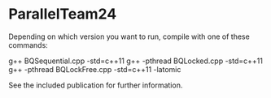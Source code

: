 # ParallelTeam24

Depending on which version you want to run,
compile with one of these commands:

g++ BQSequential.cpp -std=c++11
g++ -pthread BQLocked.cpp -std=c++11
g++ -pthread BQLockFree.cpp -std=c++11 -latomic


See the included publication for further information.
